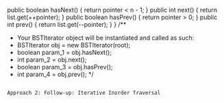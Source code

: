 public boolean hasNext() {
return pointer < n - 1;
}
public int next() {
return list.get(++pointer);
}
public boolean hasPrev() {
return pointer > 0;
}
public int prev() {
return list.get(--pointer);
}
}
​
/**
* Your BSTIterator object will be instantiated and called as such:
* BSTIterator obj = new BSTIterator(root);
* boolean param_1 = obj.hasNext();
* int param_2 = obj.next();
* boolean param_3 = obj.hasPrev();
* int param_4 = obj.prev();
*/
```
​
Approach 2: Follow-up: Iterative Inorder Traversal
​
```
​
```
​